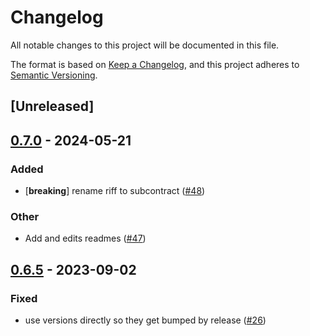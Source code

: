 # Changelog
All notable changes to this project will be documented in this file.

The format is based on [Keep a Changelog](https://keepachangelog.com/en/1.0.0/),
and this project adheres to [Semantic Versioning](https://semver.org/spec/v2.0.0.html).

## [Unreleased]

## [0.7.0](https://github.com/loambuild/loam-sdk/compare/loam-build-v0.6.5...loam-build-v0.7.0) - 2024-05-21

### Added
- [**breaking**] rename riff to subcontract ([#48](https://github.com/loambuild/loam-sdk/pull/48))

### Other
- Add and edits readmes ([#47](https://github.com/loambuild/loam-sdk/pull/47))

## [0.6.5](https://github.com/loambuild/loam-sdk/compare/loam-build-v0.6.4...loam-build-v0.6.5) - 2023-09-02

### Fixed
- use versions directly so they get bumped by release ([#26](https://github.com/loambuild/loam-sdk/pull/26))
